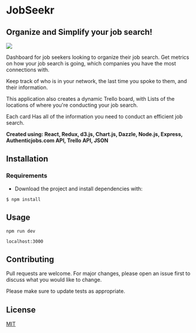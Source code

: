 # JobSeekr

## Organize and Simplify your job search!
![](https://media.giphy.com/media/1wX7oYjRT4CsHH4ZHt/giphy.gif)

Dashboard for job seekers looking to organize their job search. Get metrics on how your job search is going, which companies you have the most connections with.

Keep track of who is in your network, the last time you spoke to them, and their information. 

This application also creates a dynamic Trello board, with Lists of the locations of where you're conducting your job search. 

Each card Has all of the information you need to conduct an efficient job search. 

**Created using: React, Redux, d3.js, Chart.js, Dazzle, Node.js, Express, Authenticjobs.com API, Trello API, JSON**
## Installation

### Requirements
* Download the project and install dependencies with:

`$ npm install`

## Usage

```
npm run dev

localhost:3000
```

## Contributing
Pull requests are welcome. For major changes, please open an issue first to discuss what you would like to change.

Please make sure to update tests as appropriate.

## License
[MIT](https://choosealicense.com/licenses/mit/)
